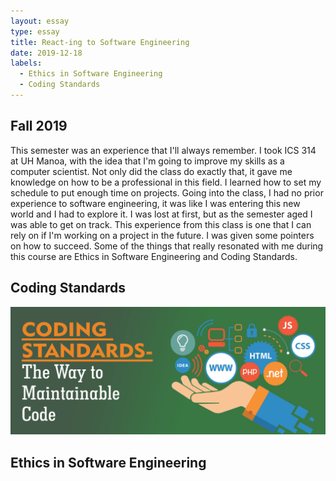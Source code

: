 ```yaml
---
layout: essay
type: essay
title: React-ing to Software Engineering
date: 2019-12-18
labels:
  - Ethics in Software Engineering
  - Coding Standards
---
```

## Fall 2019
This semester was an experience that I'll always remember. I took ICS 314 at UH Manoa, with the idea that I'm going to improve my skills as a computer scientist. Not only did the class do exactly that, it gave me knowledge on how to be a professional in this field. I learned how to set my schedule to put enough time on projects. Going into the class, I had no prior experience to software engineering, it was like I was entering this new world and I had to explore it. I was lost at first, but as the semester aged I was able to get on track. This experience from this class is one that I can rely on if I'm working on a project in the future. I was given some pointers on how to succeed. Some of the things that really resonated with me during this course are Ethics in Software Engineering and Coding Standards. 

## Coding Standards
<img class="ui large image" src="../images/coding-standards.png">

## Ethics in Software Engineering


